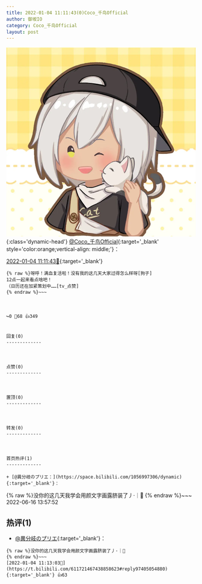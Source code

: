 ```yaml
---
title: 2022-01-04 11:11:43(0)Coco_千鸟Official
author: 御坂IO
category: Coco_千鸟Official
layout: post
---
```


![img](/images/85e485bc0dbd0cde4d15f24d7cffe9704618ad10.jpg){:class='dynamic-head'}
[@Coco_千鸟Official](https://space.bilibili.com/1891728206/dynamic){:target='_blank' style='color:orange;vertical-align: middle;'}：

[2022-01-04 11:11:43🔗](https://t.bilibili.com/611721467438858623){:target='_blank'}

~~~
{% raw %}呀呼！满血复活啦！没有我的这几天大家过得怎么样呀[狗子]
12点一起来看点啥吧！
（日历还在加紧策划中……[tv_点赞]
{% endraw %}~~~



↪️0 💬68 👍349


回复(0)
-------------



点赞(0)
-------------



置顶(0)
-------------



转发(0)
-------------



首页热评(1)
-------------

+ [@異分岐のプリエ：](https://space.bilibili.com/1056997306/dynamic){:target='_blank'}：
~~~
{% raw %}没你的这几天我学会用颜文字画露脐装了丿·｜👀
{% endraw %}~~~
2022-06-16 13:57:52


热评(1)
-------------

+ [@異分岐のプリエ](https://space.bilibili.com/1056997306/dynamic){:target='_blank'}：
~~~
{% raw %}没你的这几天我学会用颜文字画露脐装了丿·｜👀
{% endraw %}~~~
[2022-01-04 11:13:03🔗](https://t.bilibili.com/611721467438858623#reply97405054880){:target='_blank'} 👍63


